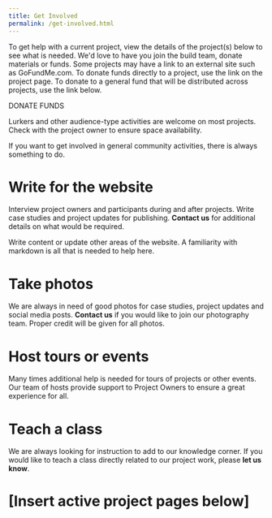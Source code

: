 ```yaml
---
title: Get Involved
permalink: /get-involved.html
---
```


To get help with a current project, view the details of the project(s) below to see what is needed. We'd love to have you join the build team, donate materials or funds. Some projects may have a link to an external site such as GoFundMe.com. To donate funds directly to a project, use the link on the project page. To donate to a general fund that will be distributed across projects, use the link below.

DONATE FUNDS

Lurkers and other audience-type activities are welcome on most projects. Check with the project owner to ensure space availability.

If you want to get involved in general community activities, there is always something to do.

# Write for the website
Interview project owners and participants during and after projects. Write case studies and project updates for publishing. <strong>Contact us</strong> for additional details on what would be required.

Write content or update other areas of the website. A familiarity with markdown is all that is needed to help here.

# Take photos
We are always in need of good photos for case studies, project updates and social media posts.  <strong>Contact us</strong> if you would like to join our photography team. Proper credit will be given for all photos.

# Host tours or events
Many times additional help is needed for tours of projects or other events. Our team of hosts provide support to Project Owners to ensure a great experience for all.

# Teach a class
We are always looking for instruction to add to our knowledge corner. If you would like to teach a class directly related to our project work, please <strong>let us know</strong>.

# [Insert active project pages below]
